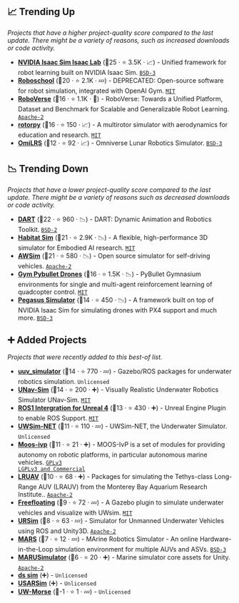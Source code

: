 ## 📈 Trending Up

_Projects that have a higher project-quality score compared to the last update. There might be a variety of reasons, such as increased downloads or code activity._

- <b><a href="https://isaac-sim.github.io/IsaacLab">NVIDIA Isaac Sim Isaac Lab</a></b> (🥇25 ·  ⭐ 3.5K · 📈) - Unified framework for robot learning built on NVIDIA Isaac Sim. <code><a href="http://bit.ly/3aKzpTv">BSD-3</a></code>
- <b><a href="https://blog.openai.com/roboschool/">Roboschool</a></b> (🥈20 ·  ⭐ 2.1K · 💤) - DEPRECATED: Open-source software for robot simulation, integrated with OpenAI Gym. <code><a href="http://bit.ly/34MBwT8">MIT</a></code>
- <b><a href="https://roboverseorg.github.io/">RoboVerse</a></b> (🥉16 ·  ⭐ 1.1K · 🐣) - RoboVerse: Towards a Unified Platform, Dataset and Benchmark for Scalable and Generalizable Robot Learning. <code><a href="http://bit.ly/3nYMfla">Apache-2</a></code>
- <b><a href="https://github.com/spencerfolk/rotorpy">rotorpy</a></b> (🥈16 ·  ⭐ 150 · 📈) - A multirotor simulator with aerodynamics for education and research. <code><a href="http://bit.ly/34MBwT8">MIT</a></code>
- <b><a href="https://github.com/OmniLRS/OmniLRS/wiki">OmiLRS</a></b> (🥉12 ·  ⭐ 92 · 📈) - Omniverse Lunar Robotics Simulator. <code><a href="http://bit.ly/3aKzpTv">BSD-3</a></code>

## 📉 Trending Down

_Projects that have a lower project-quality score compared to the last update. There might be a variety of reasons such as decreased downloads or code activity._

- <b><a href="http://dartsim.github.io/">DART</a></b> (🥈22 ·  ⭐ 960 · 📉) - DART: Dynamic Animation and Robotics Toolkit. <code><a href="http://bit.ly/3rqEWVr">BSD-2</a></code>
- <b><a href="https://aihabitat.org/">Habitat Sim</a></b> (🥈21 ·  ⭐ 2.9K · 📉) - A flexible, high-performance 3D simulator for Embodied AI research. <code><a href="http://bit.ly/34MBwT8">MIT</a></code>
- <b><a href="https://github.com/tier4/AWSIM">AWSim</a></b> (🥈21 ·  ⭐ 580 · 📉) - Open source simulator for self-driving vehicles. <code><a href="http://bit.ly/3nYMfla">Apache-2</a></code>
- <b><a href="https://utiasdsl.github.io/gym-pybullet-drones/">Gym Pybullet Drones</a></b> (🥈16 ·  ⭐ 1.5K · 📉) - PyBullet Gymnasium environments for single and multi-agent reinforcement learning of quadcopter control. <code><a href="http://bit.ly/34MBwT8">MIT</a></code>
- <b><a href="https://pegasussimulator.github.io/PegasusSimulator/">Pegasus Simulator</a></b> (🥉14 ·  ⭐ 450 · 📉) - A framework built on top of NVIDIA Isaac Sim for simulating drones with PX4 support and much more. <code><a href="http://bit.ly/3aKzpTv">BSD-3</a></code>

## ➕ Added Projects

_Projects that were recently added to this best-of list._

- <b><a href="https://github.com/uuvsimulator/uuv_simulator">uuv_simulator</a></b> (🥇14 ·  ⭐ 770 · 💤) - Gazebo/ROS packages for underwater robotics simulation. <code>Unlicensed</code>
- <b><a href="https://github.com/open-airlab/UNav-Sim">UNav-Sim</a></b> (🥇14 ·  ⭐ 200 · ➕) - Visually Realistic Underwater Robotics Simulator UNav-Sim. <code><a href="http://bit.ly/34MBwT8">MIT</a></code>
- <b><a href="https://github.com/code-iai/ROSIntegration">ROS1 Intergration for Unreal 4</a></b> (🥉13 ·  ⭐ 430 · ➕) - Unreal Engine Plugin to enable ROS Support. <code><a href="http://bit.ly/34MBwT8">MIT</a></code>
- <b><a href="https://github.com/uji-ros-pkg/underwater_simulation">UWSim-NET</a></b> (🥈11 ·  ⭐ 110 · 💤) - UWSim-NET, the Underwater Simulator. <code>Unlicensed</code>
- <b><a href="https://github.com/moos-ivp/moos-ivp">Moos-ivp</a></b> (🥈11 ·  ⭐ 21 · ➕) - MOOS-IvP is a set of modules for providing autonomy on robotic platforms, in particular autonomous marine vehicles. <code><a href="https://tldrlegal.com/search?q=GPLv3%20LGPLv3%20and%20Commercial">GPLv3 LGPLv3 and Commercial</a></code>
- <b><a href="https://github.com/osrf/lrauv">LRUAV</a></b> (🥉10 ·  ⭐ 68 · ➕) - Packages for simulating the Tethys-class Long-Range AUV (LRAUV) from the Monterey Bay Aquarium Research Institute.. <code><a href="http://bit.ly/3nYMfla">Apache-2</a></code>
- <b><a href="https://github.com/freefloating-gazebo/freefloating_gazebo">Freefloating</a></b> (🥉9 ·  ⭐ 72 · 💤) - A Gazebo plugin to simulate underwater vehicles and visualize with UWsim. <code><a href="http://bit.ly/34MBwT8">MIT</a></code>
- <b><a href="https://github.com/srmauvsoftware/URSim">URSim</a></b> (🥉8 ·  ⭐ 63 · 💤) - Simulator for Unmanned Underwater Vehicles using ROS and Unity3D. <code><a href="http://bit.ly/3nYMfla">Apache-2</a></code>
- <b><a href="https://github.com/iti-luebeck/MARS">MARS</a></b> (🥉7 ·  ⭐ 12 · 💤) - MArine Robotics Simulator - An online Hardware-in-the-Loop simulation environment for multiple AUVs and ASVs. <code><a href="http://bit.ly/3aKzpTv">BSD-3</a></code>
- <b><a href="https://github.com/MARUSimulator/marus-core">MARUSimulator</a></b> (🥉6 ·  ⭐ 20 · ➕) - Marine simulator core assets for Unity. <code><a href="http://bit.ly/3nYMfla">Apache-2</a></code>
- <b><a href="https://bitbucket.org/whoidsl/ds_sim/src/master/">ds sim</a></b> (➕) -  <code>Unlicensed</code>
- <b><a href="https://sourceforge.net/projects/usarsim/">USARSim</a></b> (➕) -  <code>Unlicensed</code>
- <b><a href="https://github.com/eirikhex/UW-MORSE">UW-Morse</a></b> (🥉-1 ·  ⭐ 1 · 💤) -  <code>Unlicensed</code>

